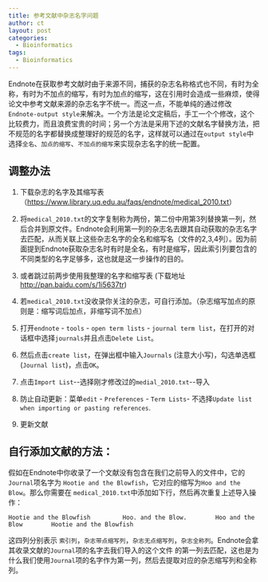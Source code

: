 ```yaml
---
title: 参考文献中杂志名字问题
author: ct
layout: post
categories:
  - Bioinformatics
tags:
  - Bioinformatics
---
```


Endnote在获取参考文献时由于来源不同，捕获的杂志名称格式也不同，有时为全称，有时为不加点的缩写，有时为加点的缩写，这在引用时会造成一些麻烦，使得论文中参考文献来源的杂志名字不统一。而这一点，不能单纯的通过修改`Endnote-output style`来解决。一个方法是论文定稿后，手工一个个修改，这个比较费力，而且浪费宝贵的时间；另一个方法是采用下述的文献名字替换方法，把不规范的名字都替换成整理好的规范的名字，这样就可以通过在`output style`中选择`全名`、`加点的缩写`、`不加点的缩写`来实现杂志名字的统一配置。

## 调整办法

1. 下载杂志的名字及其缩写表 （<https://www.library.uq.edu.au/faqs/endnote/medical_2010.txt>）

2. 将`medical_2010.txt`的文字复制称为两份，第二份中用第3列替换第一列，然后合并到原文件。Endnote会利用第一列的杂志名去跟其自动获取的杂志名字去匹配，从而关联上这些杂志名字的全名和缩写名（文件的2,3,4列）。因为前面提到Endnote获取杂志名时有时是全名，有时是缩写，因此索引列要包含的不同类型的名字足够多，这也就是这一步操作的目的。

3. 或者跳过前两步使用我整理的名字和缩写表 (下载地址 <http://pan.baidu.com/s/1i5637tr>)

3. 若`medical_2010.txt`没收录你关注的杂志，可自行添加。（杂志缩写加点的原则是：缩写词后加点，非缩写词不加点）

4. 打开`endnote` - `tools` - `open term lists`  - `journal term list`，在打开的对话框中选择`journals`并且点击`Delete List`。

5. 然后点击`create list`，在弹出框中输入`Journals` (注意大小写)，勾选单选框(`Journal list`)，点击`OK`。

6. 点击`Import List`--选择刚才修改过的`medial_2010.txt`--导入

7. 防止自动更新：菜单`edit` - `Preferences` - `Term Lists`- 不选择`Update list when importing or pasting references`.

8. 更新文献

## 自行添加文献的方法：

假如在Endnote中你收录了一个文献没有包含在我们之前导入的文件中，它的`Journal`项名字为 `Hootie and the Blowfish`，它对应的缩写为`Hoo and the Blow`。那么你需要在
`medical_2010.txt`中添加如下行，然后再次重复上述导入操作：

```
Hootie and the Blowfish         Hoo. and the Blow.        Hoo and the Blow        Hootie and the Blowfish
```

这四列分别表示 `索引列`，`杂志带点缩写列`，`杂志无点缩写列`，`杂志全称列`。Endnote会拿其收录文献的`Journal`项的名字去我们导入的这个文件
的第一列去匹配，这也是为什么我们使用`Journal`项的名字作为第一列，然后去提取对应的杂志缩写列和全称列。


